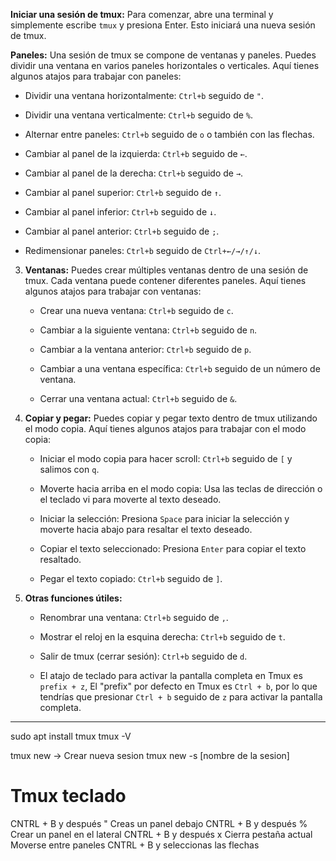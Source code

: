 **Iniciar una sesión de tmux:** Para comenzar, abre una terminal y simplemente escribe `tmux` y presiona Enter. Esto iniciará una nueva sesión de tmux.

**Paneles:** Una sesión de tmux se compone de ventanas y paneles. Puedes dividir una ventana en varios paneles horizontales o verticales. Aquí tienes algunos atajos para trabajar con paneles:

- Dividir una ventana horizontalmente: `Ctrl+b` seguido de `"`.

- Dividir una ventana verticalmente: `Ctrl+b` seguido de `%`.

- Alternar entre paneles: `Ctrl+b` seguido de `o` o también con las flechas.

- Cambiar al panel de la izquierda: `Ctrl+b` seguido de `←`.

- Cambiar al panel de la derecha: `Ctrl+b` seguido de `→`.

- Cambiar al panel superior: `Ctrl+b` seguido de `↑`.

- Cambiar al panel inferior: `Ctrl+b` seguido de `↓`.

- Cambiar al panel anterior: `Ctrl+b` seguido de `;`.

- Redimensionar paneles: `Ctrl+b` seguido de `Ctrl+←/→/↑/↓`.

3. **Ventanas:** Puedes crear múltiples ventanas dentro de una sesión de tmux. Cada ventana puede contener diferentes paneles. Aquí tienes algunos atajos para trabajar con ventanas:
    
    - Crear una nueva ventana: `Ctrl+b` seguido de `c`.
    
    - Cambiar a la siguiente ventana: `Ctrl+b` seguido de `n`.
    
    - Cambiar a la ventana anterior: `Ctrl+b` seguido de `p`.
    
    - Cambiar a una ventana específica: `Ctrl+b` seguido de un número de ventana.
    
    - Cerrar una ventana actual: `Ctrl+b` seguido de `&`.

4. **Copiar y pegar:** Puedes copiar y pegar texto dentro de tmux utilizando el modo copia. Aquí tienes algunos atajos para trabajar con el modo copia:
    
    - Iniciar el modo copia para hacer scroll: `Ctrl+b` seguido de `[` y salimos con `q`.
    
    - Moverte hacia arriba en el modo copia: Usa las teclas de dirección o el teclado vi para moverte al texto deseado.
    
    - Iniciar la selección: Presiona `Space` para iniciar la selección y moverte hacia abajo para resaltar el texto deseado.
    
    - Copiar el texto seleccionado: Presiona `Enter` para copiar el texto resaltado.
    
    - Pegar el texto copiado: `Ctrl+b` seguido de `]`.

5. **Otras funciones útiles:**
    
    - Renombrar una ventana: `Ctrl+b` seguido de `,`.
    
    - Mostrar el reloj en la esquina derecha: `Ctrl+b` seguido de `t`.
    
    - Salir de tmux (cerrar sesión): `Ctrl+b` seguido de `d`.
    
    - El atajo de teclado para activar la pantalla completa en Tmux es `prefix + z`, El "prefix" por defecto en Tmux es `Ctrl + b`, por lo que tendrías que presionar `Ctrl + b` seguido de `z` para activar la pantalla completa.


-----------------------------


sudo apt install tmux
tmux -V

tmux new -> Crear nueva sesion
tmux new -s [nombre de la sesion]

# Tmux teclado
CNTRL + B y después " Creas un panel debajo
CNTRL + B y después % Crear un panel en el lateral
CNTRL + B y después x Cierra pestaña actual
Moverse entre paneles CNTRL + B y seleccionas las flechas
